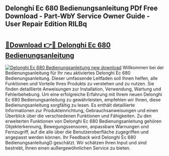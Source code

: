 ## Delonghi Ec 680 Bedienungsanleitung PDf Free Download - Part-WbY Service Owner Guide - User Repair Edition RILBq

# <h2><a href="http://df3v6l1.blite.top/?on=Delonghi+Ec+680+Bedienungsanleitung">🔗Download 👉🔴 Delonghi Ec 680 Bedienungsanleitung</a></h2>

[![Delonghi Ec 680 Bedienungsanleitung new download](https://i.imgur.com/lujVjoI.png)](http://df3v6l1.blite.top/?on=Delonghi+Ec+680+Bedienungsanleitung)
Willkommen bei der Bedienungsanleitung für Ihr neu aktiviertes Delonghi Ec 680 Bedienungsanleitung. Dieser umfassende Leitfaden soll Ihnen helfen, alle Funktionen und Vorteile Ihres Produkts zu verstehen und zu nutzen. Sie finden detaillierte Anweisungen zur Installation, Verwendung, Wartung und Fehlerbehebung. Um eine erfolgreiche Erfahrung mit Ihrem neuen Delonghi Ec 680 Bedienungsanleitung zu gewährleisten, empfehlen wir Ihnen, diese Bedienungsanleitung sorgfältig zu lesen. Es enthält detaillierte Informationen zur Produkteinrichtung, Gebrauchsanweisungen und einen Überblick über die verschiedenen Funktionen und Fähigkeiten. Zu den erweiterten Funktionen von Delonghi Ec 680 Bedienungsanleitung gehören Objekterkennung, Bewegungssensoren, anpassbare Warnungen und Fernzugriff, auf die alle über die Benutzeroberfläche zugegriffen und angepasst werden können. Ihr Feedback wird Delonghi Ec 680 BedienungsanleitungD geschätzt. Wir schätzen Ihren Input und sind bestrebt, Ihnen einen außergewöhnlichen Service zu bieten.
